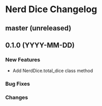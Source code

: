 # Nerd Dice Changelog

## master \(unreleased\)

## 0.1.0 \(YYYY-MM-DD\)

### New Features
* Add NerdDice.total_dice class method

### Bug Fixes

### Changes
